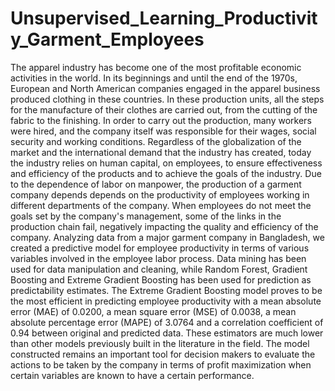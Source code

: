 # Unsupervised_Learning_Productivity_Garment_Employees
The apparel industry has become one of the most profitable economic activities in the world. In its beginnings and until the end of the 1970s, European and North American companies engaged in the apparel business produced clothing in these countries. In these production units, all the steps for the manufacture of their clothes are carried out, from the cutting of the fabric to the finishing. In order to carry out the production, many workers were hired, and the company itself was responsible for their wages, social security and working conditions. Regardless of the globalization of the market and the international demand that the industry has created, today the industry relies on human capital, on employees, to ensure effectiveness and efficiency of the products and to achieve the goals of the industry. Due to the dependence of labor on manpower, the production of a garment company depends depends on the productivity of employees working in different departments of the company. When employees do not meet the goals set by the company's management, some of the links in the production chain fail, negatively impacting the quality and efficiency of the company. Analyzing data from a major garment company in Bangladesh, we created a predictive model for employee productivity in terms of various variables involved in the employee labor process. Data mining has been used for data manipulation and cleaning, while Random Forest, Gradient Boosting and Extreme Gradient Boosting has been used for prediction as predictability estimates. The Extreme Gradient Boosting model proves to be the most efficient in predicting employee productivity with a mean absolute error (MAE) of 0.0200, a mean square error (MSE) of 0.0038, a mean absolute percentage error (MAPE) of 3.0764 and a correlation coefficient of 0.94 between original and predicted data. These estimators are much lower than other models previously built in the literature in the field. The model constructed remains an important tool for decision makers to evaluate the actions to be taken by the company in terms of profit maximization when certain variables are known to have a certain performance.
